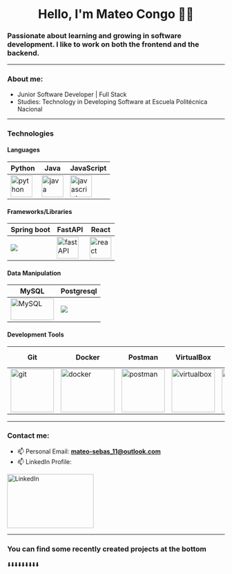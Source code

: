 <h1 align="center">Hello, I'm Mateo Congo 👋🏽</h1>

### Passionate about learning and growing in software development. I like to work on both the frontend and the backend.

---

### About me:

- Junior Software Developer | Full Stack
- Studies: Technology in Developing Software at Escuela Politécnica Nacional

---

### Technologies

#### Languages
| Python |Java| JavaScript |
|--------|----|------------|
| <img src="https://prepinstadotcom.s3.ap-south-1.amazonaws.com/wp-content/uploads/2020/07/python-removebg-preview.webp" alt="python" width="50" height="50"/> |<img src="https://cdn4.iconfinder.com/data/icons/logos-and-brands/512/181_Java_logo_logos-512.png" alt="java" width="50" height="50"/>| <img src="https://cdn2.iconfinder.com/data/icons/designer-skills/128/code-programming-javascript-software-develop-command-language-512.png" alt="javascript" width="50" height="50"/> |

#### Frameworks/Libraries
|Spring boot| FastAPI | React |
|-----------|---------|-------|
|<img src="https://image.pngaaa.com/546/2459546-middle.png"/>| <img src="https://cdn.worldvectorlogo.com/logos/fastapi.svg" alt="fastAPI" width="50" height="50"/> | <img src="https://upload.wikimedia.org/wikipedia/commons/thumb/4/47/React.svg/1200px-React.svg.png" alt="react" width="50" height="50"/> | 

#### Data Manipulation
| MySQL | Postgresql |
|-------|------------|
| <img src="https://zonatecnologicaecc.com/wp-content/uploads/2022/11/MySQL-logo.png" alt="MySQL" width="100" height="50"/> | <img src="https://miro.medium.com/v2/resize:fit:610/1*lZrXmWJRDLqIImJThs5Lrw.png" />


#### Development Tools
| Git | Docker | Postman | VirtualBox | Swagger | Visual Studio Code | PyCharm |
|-----|--------|---------|------------|---------|--------------------|---------|
| <img src="https://upload.wikimedia.org/wikipedia/commons/thumb/3/3f/Git_icon.svg/2048px-Git_icon.svg.png" alt="git" width="100" height="100"/> | <img src="https://1000logos.net/wp-content/uploads/2021/11/Docker-Logo-2013.png" alt="docker" width="125" height="100"/> | <img src="https://cdn.worldvectorlogo.com/logos/postman.svg" alt="postman" width="100" height="100"/> | <img src="https://upload.wikimedia.org/wikipedia/commons/d/d5/Virtualbox_logo.png" alt="virtualbox" width="100" height="100"/> | <img src="https://encrypted-tbn0.gstatic.com/images?q=tbn:ANd9GcRtsFc9KATnHDRawBTjZiRZNJTGjQ-fBRP7hw&s" alt="swagger" width="100" height="100"/> | <img src="https://uxwing.com/wp-content/themes/uxwing/download/brands-and-social-media/visual-studio-code-icon.png" alt="visual studio code" width="100" height="100"/> | <img src="https://upload.wikimedia.org/wikipedia/commons/thumb/1/1d/PyCharm_Icon.svg/250px-PyCharm_Icon.svg.png" alt="PyCharm" width="100" height="100"/> |


---

### Contact me:

- 📫 Personal Email: **mateo-sebas_11@outlook.com**
- 📫 LinkedIn Profile:

<a href="https://www.linkedin.com/in/mateo-congo-b65a0a27b/" target="_blank"><img src="https://download.logo.wine/logo/LinkedIn/LinkedIn-Logo.wine.png" alt="LinkedIn" width="200" height="125"></a>

---

### You can find some recently created projects at the bottom

  ⬇️⬇️⬇️⬇️⬇️⬇️⬇️⬇️⬇️
